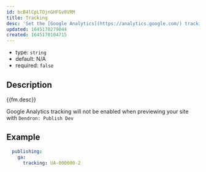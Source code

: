 ```yaml
---
id: bcB4lCpLTOjnGHFGv0VRM
title: Tracking
desc: 'Set the [Google Analytics](https://analytics.google.com/) tracking number if you wish to do so.'
updated: 1645170279044
created: 1645170104715
---
```


- type: `string`
- default: N/A 
- required: `false`

## Description
{{fm.desc}}

Google Analytics tracking will not be enabled when previewing your site with `Dendron: Publish Dev`

## Example

```yml
  publishing:
    ga:
      tracking: UA-000000-2
```
